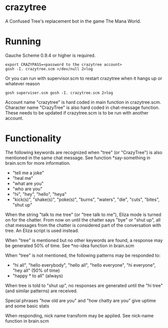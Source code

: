 # crazytree

A Confused Tree's replacement bot in the game The Mana World.

# Running

Gauche Scheme 0.9.4 or higher is required.

    export CRAZYPASS=<password to the crazytree account>
    gosh -I. crazytree.scm >/dev/null 2>log

Or you can run with supervisor.scm to restart crazytree when it
hangs up or whatever reason

    gosh superviser.scm gosh -I. crazytree.scm 2>log

Account name "crazytree" is hard coded in main function in
crazytree.scm. Character name "CrazyTree" is also hard coded in
chat-message function. These needs to be updated if crazytree.scm is
to be run with another account.

# Functionality

The following keywords are recognized when "tree" (or "CrazyTree") is
also mentioned in the same chat message. See function *say-something
in brain.scm for more information.

* "tell me a joke"
* "heal me"
* "what are you"
* "who are you"
* "hi", "hey", "hello", "heya"
* "kick(s)", "shake(s)", "poke(s)", "burns", "waters", "die", "cuts",
  "bites", "shut up"

When the string "talk to me tree" (or "tree talk to me"), Eliza mode
is turned on for the chatter. From now on until the chatter says
"bye" or "shut up", all chat messages from the chatter is considered
part of the conversation with tree. An Eliza script is used instead.

When "tree" is mentioned but no other keywords are found, a response
may be generated 50% of time. See *no-idea function in brain.scm

When "tree" is not mentioned, the following patterns may be responded
to:

* "hi all", "hello everybody", "hello all", "hello everyone",
  "hi everyone", "hey all" (50% of time)
* "happy * to all" (always)

When tree is told to "shut up", no responses are generated until the
"hi tree" (and similar patterns) are received.

Special phrases "how old are you" and "how chatty are you" give
uptime and some basic stats

When responding, nick name transform may be applied. See nick-name
function in brain.scm
